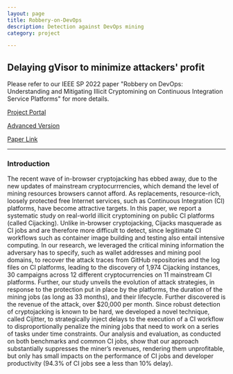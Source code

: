```yaml
---
layout: page
title: Robbery-on-DevOps
description: Detection against DevOps mining
category: project

---
```


## Delaying gVisor to minimize attackers' profit

Please refer to our IEEE SP 2022 paper "Robbery on DevOps: Understanding and Mitigating Illicit Cryptomining on Continuous Integration Service Platforms" for more details.

[Project Portal](https://github.com/lizhi16/devops_mining_detection)

[Advanced Version](https://github.com/lizhi16/runsc-delay)

[Paper Link](https://www.xiaojingliao.com/uploads/9/7/0/2/97024238/sp22-devops.pdf)

***

### Introduction

The recent wave of in-browser cryptojacking has ebbed away, due to the new updates of mainstream cryptocurrrencies, which demand the level of mining resources browsers cannot afford. As replacements, resource-rich, loosely protected free Internet services, such as Continuous Integration (CI) platforms, have become attractive targets. In this paper, we report a systematic study on real-world illicit cryptomining on public CI platforms (called Cijacking). Unlike in-browser cryptojacking, Cijacks masquerade as CI jobs and are therefore more difficult to detect, since legitimate CI workflows such as container image building and testing also entail intensive computing. In our research, we leveraged the critical mining information the adversary has to specify, such as wallet addresses and mining pool domains, to recover the attack traces from GitHub repositories and the log files on CI platforms, leading to the discovery of 1,974 Cijacking instances, 30 campaigns across 12 different cryptocurrencies on 11 mainstream CI platforms. Further, our study unveils the evolution of attack strategies, in response to the protection put in place by the platforms, the duration of the mining jobs (as long as 33 months), and their lifecycle. Further discovered is the revenue of the attack, over $20,000 per month. Since robust detection of cryptojacking is known to be hard, we developed a novel technique, called Cijitter, to strategically inject delays to the execution of a CI workflow to disproportionally penalize the mining jobs that need to work on a series of tasks under time constraints. Our analysis and evaluation, as conducted on both benchmarks and common CI jobs, show that our approach substantially suppresses the miner’s revenues, rendering them unprofitable, but only has small impacts on the performance of CI jobs and developer productivity (94.3% of CI jobs see a less than 10% delay).